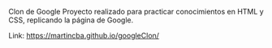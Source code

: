 Clon de Google
Proyecto realizado para practicar conocimientos en HTML y CSS,
replicando la página de Google.

Link: https://martincba.github.io/googleClon/